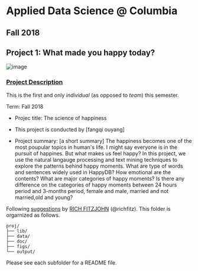 # Applied Data Science @ Columbia
## Fall 2018
## Project 1: What made you happy today?

![image](figs/title.jpeg)

### [Project Description](doc/)
This is the first and only *individual* (as opposed to *team*) this semester. 

Term: Fall 2018

+ Projec title: The science of happiness
+ This project is conducted by [fangqi ouyang]

+ Project summary: [a short summary] The happiness becomes one of the most poupular topics in human's life.  I might say everyone is in the pursuit of happines.  But what makes us feel happy? In this project, we use the natural langauge processing and text mining techniques to explore the patterns behind happy moments. What are type of words and sentences widely used in HappyDB? How emotional are the contents? What are major categories of happy moments? Is there any difference on the categories of happy moments between 24 hours period and 3-months period, female and male, married and not married,old and young? 

Following [suggestions](http://nicercode.github.io/blog/2013-04-05-projects/) by [RICH FITZJOHN](http://nicercode.github.io/about/#Team) (@richfitz). This folder is orgarnized as follows.

```
proj/
├── lib/
├── data/
├── doc/
├── figs/
└── output/
```

Please see each subfolder for a README file.
